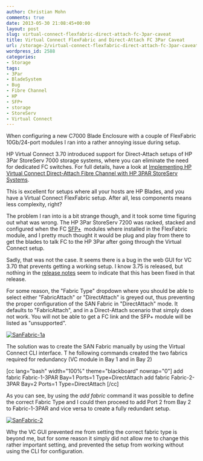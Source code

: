 ```yaml
---
author: Christian Mohn
comments: true
date: 2013-05-30 21:08:45+00:00
layout: post
slug: virtual-connect-flexfabric-direct-attach-fc-3par-caveat
title: Virtual Connect FlexFabric and Direct-Attach FC 3Par Caveat
url: /storage-2/virtual-connect-flexfabric-direct-attach-fc-3par-caveat/
wordpress_id: 2588
categories:
- Storage
tags:
- 3Par
- BladeSystem
- Bug
- Fibre Channel
- HP
- SFP+
- storage
- StoreServ
- Virtual Connect
---
```


When configuring a new C7000 Blade Enclosure with a couple of FlexFabric 10Gb/24-port modules I ran into a rather annoying issue during setup.

HP Virtual Connect 3.70 introduced support for Direct-Attach setups of HP 3Par StoreServ 7000 storage systems, where you can eliminate the need for dedicated FC switches. For full details, have a look at [Implementing HP Virtual Connect Direct-Attach Fibre Channel with HP 3PAR StoreServ Systems](http://h20000.www2.hp.com/bc/docs/support/SupportManual/c03605173/c03605173.pdf).

This is excellent for setups where all your hosts are HP Blades, and you have a Virtual Connect FlexFabric setup. After all, less components means less complexity, right?

The problem I ran into is a bit strange though, and it took some time figuring out what was wrong. The HP 3Par StoreServ 7200 was racked, stacked and configured when the FC [SFP+](http://en.wikipedia.org/wiki/Small_form-factor_pluggable_transceiver)  modules where installed in the FlexFabric module, and I pretty much thought it would be plug and play from there to get the blades to talk FC to the HP 3Par after going through the Virtual Connect setup.

Sadly, that was not the case. It seems there is a bug in the web GUI for VC 3.70 that prevents getting a working setup. I know 3.75 is released, but nothing in the [release notes](http://bizsupport2.austin.hp.com/bc/docs/support/SupportManual/c03673099/c03673099.pdf) seem to indicate that this has been fixed in that release.

For some reason, the "Fabric Type" dropdown where you should be able to select either "FabricAttach" or "DirectAttach" is greyed out, thus preventing the proper configuration of the SAN Fabric in "DirectAttach" mode. It defaults to "FabricAttach", and in a Direct-Attach scenario that simply does not work. You will not be able to get a FC link and the SFP+ module will be listed as "unsupported".

[![SanFabric-1a](http://vninja.net/wordpress/wp-content/uploads/2013/05/SanFabric-1a-300x157.png)](http://vninja.net/wordpress/wp-content/uploads/2013/05/SanFabric-1a.png)





The solution was to create the SAN Fabric manually by using the Virtual Connect CLI interface. T
he following commands created the two fabrics required for redundancy (VC module in Bay 1 and in Bay 2)

[cc lang="bash" width="100%" theme="blackboard" nowrap="0"]
add fabric Fabric-1-3PAR Bay=1 Ports=1 Type=DirectAttach
add fabric Fabric-2-3PAR Bay=2 Ports=1 Type=DirectAttach
[/cc]

As you can see, by using the _add fabric_ command it was possible to define the correct Fabric Type and I could then proceed to add Port 2 from Bay 2 to Fabric-1-3PAR and vice versa to create a fully redundant setup.

[![SanFabric-2](http://vninja.net/wordpress/wp-content/uploads/2013/05/SanFabric-2-300x76.png)](http://vninja.net/wordpress/wp-content/uploads/2013/05/SanFabric-2.png)

Why the VC GUI prevented me from setting the correct fabric type is beyond me, but for some reason it simply did not allow me to change this rather important setting, and prevented the setup from working without using the CLI for configuration.


